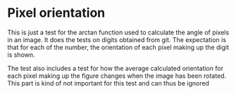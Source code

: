 # Pixel orientation

This is just a test for the arctan function used to calculate the angle of pixels in an image. It does the tests on digits obtained from git. The expectation is that for each of the number, the orientation of each pixel making up the digit is shown.

The test also includes a test for how the average calculated orientation for each pixel making up the figure changes when the image has been rotated. This part is kind of not important for this test and can thus be ignored
